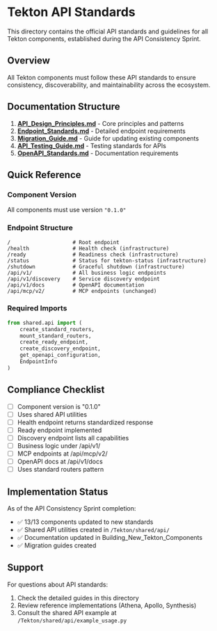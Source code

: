 # Tekton API Standards

This directory contains the official API standards and guidelines for all Tekton components, established during the API Consistency Sprint.

## Overview

All Tekton components must follow these API standards to ensure consistency, discoverability, and maintainability across the ecosystem.

## Documentation Structure

1. **[API_Design_Principles.md](./API_Design_Principles.md)** - Core principles and patterns
2. **[Endpoint_Standards.md](./Endpoint_Standards.md)** - Detailed endpoint requirements
3. **[Migration_Guide.md](./Migration_Guide.md)** - Guide for updating existing components
4. **[API_Testing_Guide.md](./API_Testing_Guide.md)** - Testing standards for APIs
5. **[OpenAPI_Standards.md](./OpenAPI_Standards.md)** - Documentation requirements

## Quick Reference

### Component Version
All components must use version `"0.1.0"`

### Endpoint Structure
```
/                    # Root endpoint
/health              # Health check (infrastructure)
/ready               # Readiness check (infrastructure)
/status              # Status for tekton-status (infrastructure)
/shutdown            # Graceful shutdown (infrastructure)
/api/v1/             # All business logic endpoints
/api/v1/discovery    # Service discovery endpoint
/api/v1/docs         # OpenAPI documentation
/api/mcp/v2/         # MCP endpoints (unchanged)
```

### Required Imports
```python
from shared.api import (
    create_standard_routers,
    mount_standard_routers,
    create_ready_endpoint,
    create_discovery_endpoint,
    get_openapi_configuration,
    EndpointInfo
)
```

## Compliance Checklist

- [ ] Component version is "0.1.0"
- [ ] Uses shared API utilities
- [ ] Health endpoint returns standardized response
- [ ] Ready endpoint implemented
- [ ] Discovery endpoint lists all capabilities
- [ ] Business logic under /api/v1/
- [ ] MCP endpoints at /api/mcp/v2/
- [ ] OpenAPI docs at /api/v1/docs
- [ ] Uses standard routers pattern

## Implementation Status

As of the API Consistency Sprint completion:
- ✅ 13/13 components updated to new standards
- ✅ Shared API utilities created in `/Tekton/shared/api/`
- ✅ Documentation updated in Building_New_Tekton_Components
- ✅ Migration guides created

## Support

For questions about API standards:
1. Check the detailed guides in this directory
2. Review reference implementations (Athena, Apollo, Synthesis)
3. Consult the shared API example at `/Tekton/shared/api/example_usage.py`